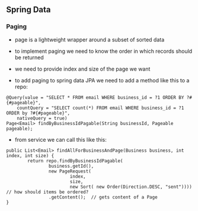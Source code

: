 ## Spring Data

### Paging

* page is a lightweight wrapper around a subset of sorted data

* to implement paging we need to know the order in which records should be returned

* we need to provide index and size of the page we want

* to add paging to spring data JPA we need to add a method like this to a repo:

```
@Query(value = "SELECT * FROM email WHERE business_id = ?1 ORDER BY ?#{#pageable}",
    countQuery = "SELECT count(*) FROM email WHERE business_id = ?1 ORDER by ?#{#pageable}",
    nativeQuery = true)
Page<Email> findByBusinessIdPagable(String businessId, Pageable pageable);
```

* from service we can call this like this:

```
public List<Email> findAllForBusinessAndPage(Business business, int index, int size) {
		return repo.findByBusinessIdPagable(
				business.getId(), 
				new PageRequest(
						index, 
						size, 
						new Sort( new Order(Direction.DESC, "sent")))) // how should items be ordered?
				.getContent();  // gets content of a Page
}
```
